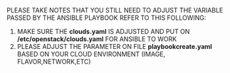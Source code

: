 PLEASE TAKE NOTES THAT YOU STILL NEED TO ADJUST THE VARIABLE PASSED BY THE ANSIBLE PLAYBOOK
REFER TO THIS FOLLOWING:
1. MAKE SURE THE **clouds.yaml** IS ADJUSTED AND PUT ON **/etc/openstack/clouds.yaml**  FOR ANSIBLE TO WORK
2. PLEASE ADJUST THE PARAMETER ON FILE **playbookcreate.yaml** BASED ON YOUR CLOUD ENVIRONMENT (IMAGE, FLAVOR,NETWORK,ETC)
